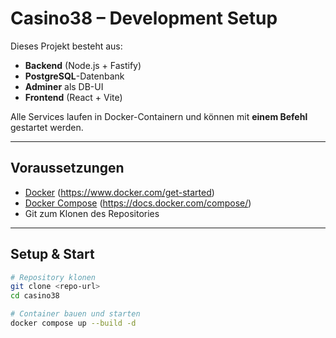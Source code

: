 # Casino38 – Development Setup

Dieses Projekt besteht aus:
- **Backend** (Node.js + Fastify)
- **PostgreSQL**-Datenbank
- **Adminer** als DB-UI
- **Frontend** (React + Vite)

Alle Services laufen in Docker-Containern und können mit **einem Befehl** gestartet werden.

---

## Voraussetzungen

- [Docker](https://www.docker.com/get-started) (https://www.docker.com/get-started)
- [Docker Compose](https://docs.docker.com/compose/) (https://docs.docker.com/compose/)
- Git zum Klonen des Repositories

---

## Setup & Start

```bash
# Repository klonen
git clone <repo-url>
cd casino38

# Container bauen und starten
docker compose up --build -d
